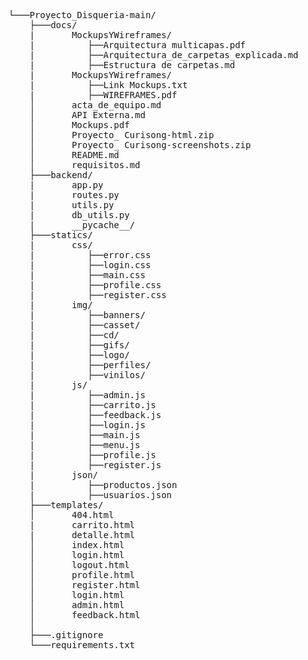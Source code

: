 <pre>
└───Proyecto_Disqueria-main/
    ├───docs/
    |       MockupsYWireframes/
    |          ├──Arquitectura multicapas.pdf
    |          ├──Arquitectura_de_carpetas_explicada.md
    |          ├──Estructura de carpetas.md
    |       MockupsYWireframes/
    |          ├──Link Mockups.txt
    |          ├──WIREFRAMES.pdf
    │       acta_de_equipo.md
    │       API Externa.md
    │       Mockups.pdf
    │       Proyecto_ Curisong-html.zip
    │       Proyecto_ Curisong-screenshots.zip
    │       README.md
    │       requisitos.md
    ├───backend/
    |       app.py
    |       routes.py
    |       utils.py
    |       db_utils.py
    |       __pycache__/
    ├───statics/
    |       css/
    |          ├──error.css
    |          ├──login.css
    |          ├──main.css
    |          ├──profile.css
    |          ├──register.css
    |       img/
    |          ├──banners/
    |          ├──casset/
    |          ├──cd/
    |          ├──gifs/
    |          ├──logo/
    |          ├──perfiles/
    |          ├──vinilos/
    |       js/
    |          ├──admin.js
    |          ├──carrito.js
    |          ├──feedback.js
    |          ├──login.js
    |          ├──main.js
    |          ├──menu.js
    |          ├──profile.js
    |          ├──register.js
    |       json/
    |          ├──productos.json
    |          ├──usuarios.json
    ├───templates/
    │       404.html
    |       carrito.html
    |       detalle.html
    │       index.html
    │       login.html
    │       logout.html
    │       profile.html
    │       register.html
    │       login.html
    │       admin.html
    │       feedback.html
    │
    ├───.gitignore
    └───requirements.txt
<pre>

